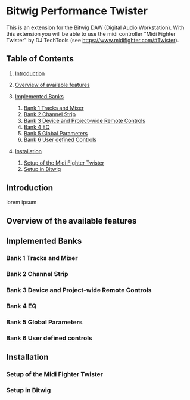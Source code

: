# Bitwig Performance Twister <!-- omit in toc -->

This is an extension for the Bitwig DAW (Digital Audio Workstation). 
With this extension you will be able to use the midi controller 
"Midi Fighter Twister" by DJ TechTools (see https://www.midifighter.com/#Twister). 

## Table of Contents <!-- omit in toc -->
1. [Introduction](#introduction)
1. [Overview of available features](#overview-of-the-available-features)
1. [Implemented Banks](#implemented-banks)
    1. [Bank 1 Tracks and Mixer](#bank-1-tracks-and-mixer)
    1. [Bank 2 Channel Strip](#bank-2-channel-strip) 
    1. [Bank 3 Device and Project-wide Remote Controls](#bank-3-device-and-project-wide-remote-controls) 
    1. [Bank 4 EQ](#bank-4-eq)  
    1. [Bank 5 Global Parameters](#bank-5-global-parameters) 
    1. [Bank 6 User defined Controls](#bank-6-user-defined-controls) 
       
1. [Installation](#installation)
    1. [Setup of the Midi Fighter Twister](#setup-of-the-midi-fighter-twister)
    1. [Setup in Bitwig](#setup-in-bitwig)



## Introduction

lorem ipsum

## Overview of the available features 

## Implemented Banks

### Bank 1 Tracks and Mixer

### Bank 2 Channel Strip

### Bank 3 Device and Project-wide Remote Controls

### Bank 4 EQ

### Bank 5 Global Parameters

### Bank 6 User defined controls

## Installation

### Setup of the Midi Fighter Twister

### Setup in Bitwig
